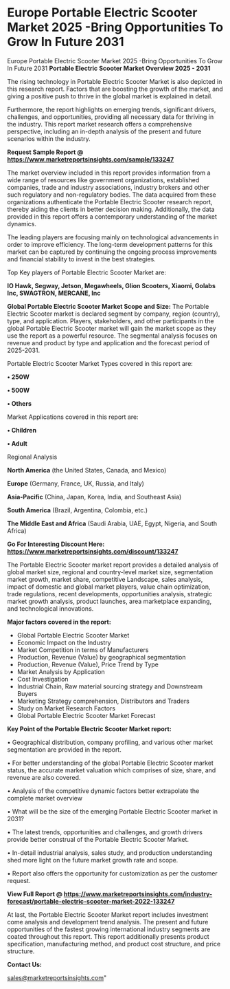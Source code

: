 # Europe Portable Electric Scooter Market 2025 -Bring Opportunities To Grow In Future 2031
Europe Portable Electric Scooter Market 2025 -Bring Opportunities To Grow In Future 2031
<Strong> Portable Electric Scooter Market Overview 2025 - 2031</strong>

The rising technology in Portable Electric Scooter Market is also depicted in this research report. Factors that are boosting the growth of the market, and giving a positive push to thrive in the global market is explained in detail.

Furthermore, the report highlights on emerging trends, significant drivers, challenges, and opportunities, providing all necessary data for thriving in the industry. This report market research offers a comprehensive perspective, including an in-depth analysis of the present and future scenarios within the industry.

<strong>Request Sample Report @ <a href=https://www.marketreportsinsights.com/sample/133247>https://www.marketreportsinsights.com/sample/133247</a></strong>

The market overview included in this report provides information from a wide range of resources like government organizations, established companies, trade and industry associations, industry brokers and other such regulatory and non-regulatory bodies. The data acquired from these organizations authenticate the Portable Electric Scooter research report, thereby aiding the clients in better decision making. Additionally, the data provided in this report offers a contemporary understanding of the market dynamics.

The leading players are focusing mainly on technological advancements in order to improve efficiency. The long-term development patterns for this market can be captured by continuing the ongoing process improvements and financial stability to invest in the best strategies.

Top Key players of Portable Electric Scooter Market are:

<strong>IO Hawk, Segway, Jetson, Megawheels, Glion Scooters, Xiaomi, Golabs Inc, SWAGTRON, MERCANE, Inc</strong>

<strong><b>Global Portable Electric Scooter Market Scope and Size:</b></strong>
The Portable Electric Scooter market is declared segment by company, region (country), type, and application. Players, stakeholders, and other participants in the global Portable Electric Scooter market will gain the market scope as they use the report as a powerful resource. The segmental analysis focuses on revenue and product by type and application and the forecast period of 2025-2031.

Portable Electric Scooter Market Types covered in this report are:

<strong>• 250W

• 500W

• Others</strong>

Market Applications covered in this report are:

<strong>• Children

• Adult</strong> 

Regional Analysis

<strong>North America</strong> (the United States, Canada, and Mexico)

<strong>Europe</strong> (Germany, France, UK, Russia, and Italy)

<strong>Asia-Pacific</strong> (China, Japan, Korea, India, and Southeast Asia)

<strong>South America</strong> (Brazil, Argentina, Colombia, etc.)

<strong>The Middle East and Africa</strong> (Saudi Arabia, UAE, Egypt, Nigeria, and South Africa)

<strong>Go For Interesting Discount Here: <a href=https://www.marketreportsinsights.com/discount/133247>https://www.marketreportsinsights.com/discount/133247</a></strong>

The Portable Electric Scooter market report provides a detailed analysis of global market size, regional and country-level market size, segmentation market growth, market share, competitive Landscape, sales analysis, impact of domestic and global market players, value chain optimization, trade regulations, recent developments, opportunities analysis, strategic market growth analysis, product launches, area marketplace expanding, and technological innovations.

<strong><b>Major factors covered in the report:</b></strong>
<ul>
  <li>Global Portable Electric Scooter Market </li>
  <li>Economic Impact on the Industry</li>
  <li>Market Competition in terms of Manufacturers</li>
  <li>Production, Revenue (Value) by geographical segmentation</li>
  <li>Production, Revenue (Value), Price Trend by Type</li>
  <li>Market Analysis by Application</li>
  <li>Cost Investigation</li>
  <li>Industrial Chain, Raw material sourcing strategy and Downstream Buyers</li>
  <li>Marketing Strategy comprehension, Distributors and Traders</li>
  <li>Study on Market Research Factors</li>
  <li>Global Portable Electric Scooter Market Forecast</li>
</ul>

<strong><b>Key Point of the Portable Electric Scooter Market report:</b></strong>

• Geographical distribution, company profiling, and various other market segmentation are provided in the report.

• For better understanding of the global Portable Electric Scooter market status, the accurate market valuation which comprises of size, share, and revenue are also covered.

• Analysis of the competitive dynamic factors better extrapolate the complete market overview

• What will be the size of the emerging Portable Electric Scooter market in 2031?

• The latest trends, opportunities and challenges, and growth drivers provide better construal of the Portable Electric Scooter Market.

• In-detail industrial analysis, sales study, and production understanding shed more light on the future market growth rate and scope.

• Report also offers the opportunity for customization as per the customer request.

<strong><b>View Full Report @ <a href=https://www.marketreportsinsights.com/industry-forecast/portable-electric-scooter-market-2022-133247>https://www.marketreportsinsights.com/industry-forecast/portable-electric-scooter-market-2022-133247</a></b></strong>


At last, the Portable Electric Scooter Market report includes investment come analysis and development trend analysis. The present and future opportunities of the fastest growing international industry segments are coated throughout this report. This report additionally presents product specification, manufacturing method, and product cost structure, and price structure.

<strong>Contact Us:</strong>

sales@marketreportsinsights.com"
